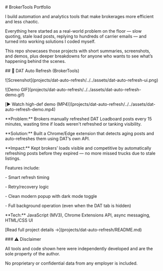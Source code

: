 \# BrokerTools Portfolio



I build automation and analytics tools that make brokerages more efficient and less chaotic.  

Everything here started as a real-world problem on the floor — slow quoting, stale load posts, replying to hundreds of carrier emails — and turned into working solutions I coded myself.  



This repo showcases those projects with short summaries, screenshots, and demos, plus deeper breakdowns for anyone who wants to see what’s happening behind the scenes.





\## 🚛 DAT Auto Refresh (BrokerTools)



!\[Screenshot](projects/dat-auto-refresh/../../assets/dat-auto-refresh-ui.png)

!\[Demo GIF](projects/dat-auto-refresh/../../assets/dat-auto-refresh-demo.gif)



\[▶️ Watch high-def demo (MP4)](projects/dat-auto-refresh/../../assets/dat-auto-refresh-demo.mp4)



\*\*Problem:\*\* Brokers manually refreshed DAT Loadboard posts every 15 minutes, wasting time if loads weren't refreshed or tanking visibility.  

\*\*Solution:\*\* Built a Chrome/Edge extension that detects aging posts and auto-refreshes them using DAT’s own API.  

\*\*Impact:\*\* Kept brokers’ loads visible and competitive by automatically refreshing posts before they expired — no more missed trucks due to stale listings.  



Features include:

\- Smart refresh timing  

\- Retry/recovery logic  

\- Clean modern popup with dark mode toggle  

\- Full background operation (even when the DAT tab is hidden)



\*\*Tech:\*\* JavaScript (MV3), Chrome Extensions API, async messaging, HTML/CSS UI  



\[Read full project details →](projects/dat-auto-refresh/README.md)



\### ⚠️ Disclaimer



All tools and code shown here were independently developed and are the sole property of the author.  

No proprietary or confidential data from any employer is included.

